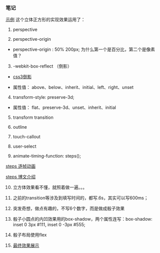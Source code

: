 ### 笔记
[示例](https://codepen.io/jordizle/pen/haIdo)
这个立体正方形的实现效果运用了：
1. perspective

2. perspective-origin

  * perspective-origin : 50% 200px; 为什么第一个是百分比，第二个是像素值？

3. -webkit-box-reflect （倒影）

  * [css3倒影](http://www.css88.com/book/css/properties/only-webkit/box-reflect.htm)

  * 属性值： above、below、inherit、initial、left、right、unset

4. transform-style: preserve-3d;

  * 属性值： flat、preserve-3d、unset、inherit、initial

5. transform transition

6. outline

7. touch-callout

8. user-select

9. animate-timing-function: steps();

  [steps 逐帧动画](http://www.imooc.com/article/19845)

  [steps 博文介绍](http://www.cnblogs.com/mfmdaoyou/p/6877976.html)

10. 立方体效果看不懂，就照着做一遍。。。

11. 之前的transition等涉及到填写时间的，都写.6s，其实可以写600ms；

12. 突发奇想，做点有趣的，不写6个数字，而是做成骰子效果

13. 骰子小圆点的内凹效果用的box-shadow，两个属性连写：box-shadow: inset 0 3px #111, inset 0 -3px #555;

14. 骰子布局使用flex

15. [最终效果展示](https://codepen.io/xingorg1/pen/BPPOQN)